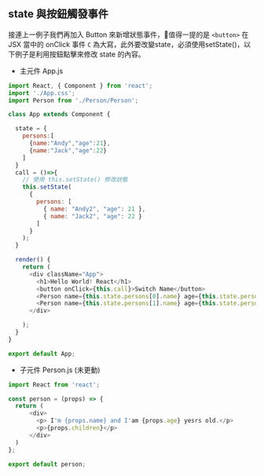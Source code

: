 

## state 與按鈕觸發事件

接連上一例子我們再加入 Button 來新增狀態事件，值得一提的是 `<button>` 在 JSX 當中的 onClick 事件 `C` 為大寫，此外要改變state，必須使用setState()，以下例子是利用按鈕點擊來修改 state 的內容。

- 主元件 App.js

```js
import React, { Component } from 'react';
import './App.css';
import Person from './Person/Person';

class App extends Component {

  state = {
    persons:[
      {name:"Andy","age":21},
      {name:"Jack","age":22}
    ]
  }
  call = ()=>{
    // 使用 this.setState() 修改狀態
    this.setState(
      {
        persons: [
          { name: "Andy2", "age": 21 },
          { name: "Jack2", "age": 22 }
        ]
      }
    );
  }

  render() {
    return (
      <div className="App">
        <h1>Hello World! React</h1>
        <button onClick={this.call}>Switch Name</button>
        <Person name={this.state.persons[0].name} age={this.state.persons[0].age}/>
        <Person name={this.state.persons[1].name} age={this.state.persons[1].age}>Hobby is coding</Person>
      </div>

    );
  }
}

export default App;
```

- 子元件 Person.js (未更動)

```js
import React from 'react';

const person = (props) => {
  return (
      <div>
        <p> I'm {props.name} and I'am {props.age} yesrs old.</p>
        <p>{props.children}</p>
      </div>
  )
};

export default person;

```
